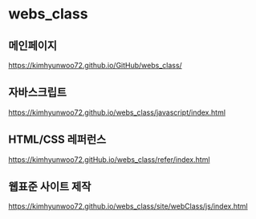 # webs_class

## 메인페이지
https://kimhyunwoo72.github.io/GitHub/webs_class/

## 자바스크립트
https://kimhyunwoo72.github.io/webs_class/javascript/index.html

## HTML/CSS 레퍼런스
https://kimhyunwoo72.gitHub.io/webs_class/refer/index.html

## 웹표준 사이트 제작
https://kimhyunwoo72.github.io/webs_class/site/webClass/js/index.html
